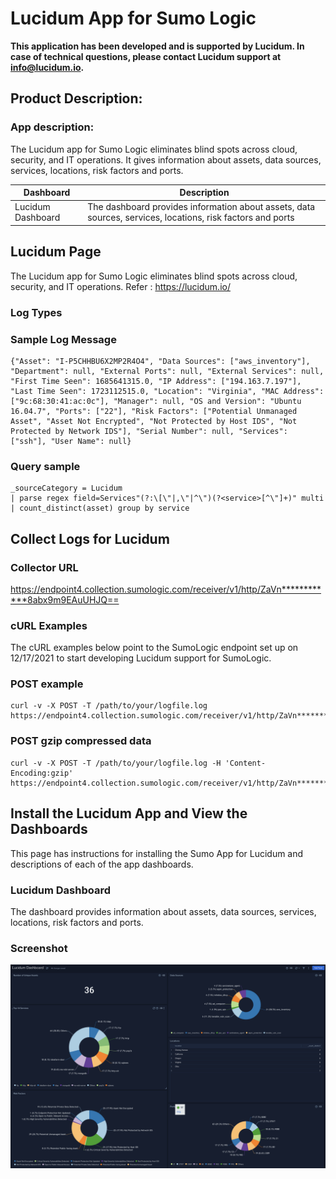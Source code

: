 # Lucidum App for Sumo Logic

**This application has been developed and is supported by Lucidum. In case of technical questions, please contact Lucidum support at info@lucidum.io.**

## Product Description: 
### App description: 
The Lucidum app for Sumo Logic eliminates blind spots across cloud, security, and IT operations. It gives information about assets, data sources, services, locations, risk factors and ports. 


| **Dashboard** | **Description** |
| --- | --- |
| Lucidum Dashboard | The dashboard provides information about assets, data sources, services, locations, risk factors and ports |

## Lucidum Page

The Lucidum app for Sumo Logic eliminates blind spots across cloud, security, and IT operations. Refer : https://lucidum.io/

### Log Types 

### Sample Log Message
```
{"Asset": "I-P5CHHBU6X2MP2R4O4", "Data Sources": ["aws_inventory"], "Department": null, "External Ports": null, "External Services": null, "First Time Seen": 1685641315.0, "IP Address": ["194.163.7.197"], "Last Time Seen": 1723112515.0, "Location": "Virginia", "MAC Address": ["9c:68:30:41:ac:0c"], "Manager": null, "OS and Version": "Ubuntu 16.04.7", "Ports": ["22"], "Risk Factors": ["Potential Unmanaged Asset", "Asset Not Encrypted", "Not Protected by Host IDS", "Not Protected by Network IDS"], "Serial Number": null, "Services": ["ssh"], "User Name": null}
```
### Query sample 
```
_sourceCategory = Lucidum 
| parse regex field=Services"(?:\[\"|,\"|^\")(?<service>[^\"]+)" multi 
| count_distinct(asset) group by service

```
## Collect Logs for Lucidum

### Collector URL
https://endpoint4.collection.sumologic.com/receiver/v1/http/ZaVn************8abx9m9EAuUHJQ==

### cURL Examples
The cURL examples below point to the SumoLogic endpoint set up on 12/17/2021 to start developing Lucidum support for SumoLogic.

### POST example
```
curl -v -X POST -T /path/to/your/logfile.log https://endpoint4.collection.sumologic.com/receiver/v1/http/ZaVn************8abx9m9EAuUHJQ==
```
### POST gzip compressed data
```
curl -v -X POST -T /path/to/your/logfile.log -H 'Content-Encoding:gzip' https://endpoint4.collection.sumologic.com/receiver/v1/http/ZaVn************8abx9m9EAuUHJQ==
```

## Install the Lucidum App and View the Dashboards
This page has instructions for installing the Sumo App for Lucidum and descriptions of each of the app dashboards. 

### Lucidum Dashboard
The dashboard provides information about assets, data sources, services, locations, risk factors and ports.

### Screenshot
![Alt text](resources/screenshots/Lucidum_Dashboard.png?raw=true)
